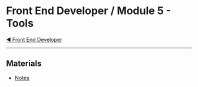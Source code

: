 # Front End Developer / Module 5 - Tools

[:arrow_backward: Front End Developer](../)

---

## Materials

* [Notes](notes.md)

